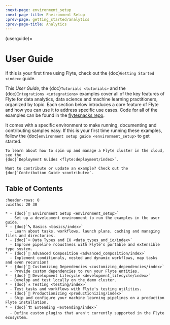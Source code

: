 ```yaml
---
:next-page: environment_setup
:next-page-title: Environment Setup
:prev-page: getting_started/analytics
:prev-page-title: Analytics
---
```


(userguide)=

# User Guide

If this is your first time using Flyte, check out the {doc}`Getting Started <index>` guide.

This _User Guide_, the {doc}`Tutorials <tutorials>` and the {doc}`Integrations <integrations>` examples cover all of
the key features of Flyte for data analytics, data science and machine learning practitioners, organized by topic. Each
section below introduces a core feature of Flyte and how you can use it to address specific use cases. Code for all
of the examples can be found in the [flytesnacks repo](https://github.com/flyteorg/flytesnacks).

It comes with a specific environment to make running, documenting
and contributing samples easy. If this is your first time running these examples, follow the
{doc}`environment setup guide <environment_setup>` to get started.

```{tip}
To learn about how to spin up and manage a Flyte cluster in the cloud, see the
{doc}`Deployment Guides <flyte:deployment/index>`.
```

```{note}
Want to contribute or update an example? Check out the {doc}`Contribution Guide <contribute>`.
```

## Table of Contents

```{list-table}
:header-rows: 0
:widths: 20 30

* - {doc}`🌳 Environment Setup <environment_setup>`
  - Set up a development environment to run the examples in the user guide.
* - {doc}`🔤 Basics <basics/index>`
  - Learn about tasks, workflows, launch plans, caching and managing files and directories.
* - {doc}`⌨️ Data Types and IO <data_types_and_io/index>`
  - Improve pipeline robustness with Flyte's portable and extensible type system.
* - {doc}`🔮 Advanced Composition <advanced_composition/index>`
  - Implement conditionals, nested and dynamic workflows, map tasks and even recursion!
* - {doc}`🧩 Customizing Dependencies <customizing_dependencies/index>`
  - Provide custom dependencies to run your Flyte entities.
* - {doc}`🏡 Development Lifecycle <development_lifecycle/index>`
  - Develop and test locally on the demo cluster.
* - {doc}`⚗️ Testing <testing/index>`
  - Test tasks and workflows with Flyte's testing utilities.
* - {doc}`🚢 Productionizing <productionizing/index>`
  - Ship and configure your machine learning pipelines on a production Flyte installation.
* - {doc}`🏗 Extending <extending/index>`
  - Define custom plugins that aren't currently supported in the Flyte ecosystem.
```
